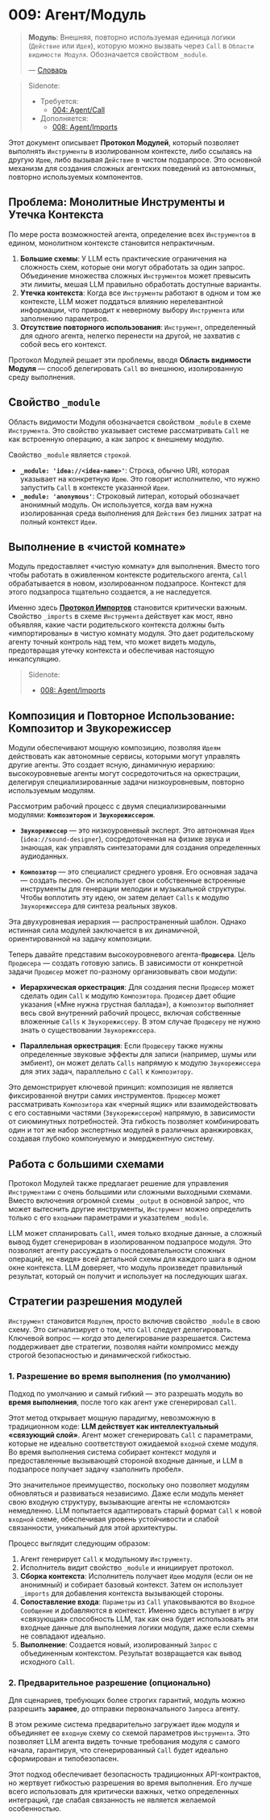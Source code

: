 # 009: Агент/Модуль

> **Модуль**: Внешняя, повторно используемая единица логики (`Действие` или `Идея`), которую можно вызвать через `Call` в `Области видимости Модуля`. Обозначается свойством `_module`.
>
> — [Словарь](./000_glossary.md)

> Sidenote:
>
> - Требуется:
>   - [004: Agent/Call](./004_agent_call.md)
> - Дополняется:
>   - [008: Agent/Imports](./008_agent_imports.md)

Этот документ описывает **Протокол Модулей**, который позволяет выполнять `Инструменты` в изолированном контексте, либо ссылаясь на другую `Идею`, либо вызывая `Действие` в чистом подзапросе. Это основной механизм для создания сложных агентских поведений из автономных, повторно используемых компонентов.

## Проблема: Монолитные Инструменты и Утечка Контекста

По мере роста возможностей агента, определение всех `Инструментов` в едином, монолитном контексте становится непрактичным.

1.  **Большие схемы**: У LLM есть практические ограничения на сложность схем, которые они могут обработать за один запрос. Объединение множества сложных `Инструментов` может превысить эти лимиты, мешая LLM правильно обработать доступные варианты.
2.  **Утечка контекста**: Когда все `Инструменты` работают в одном и том же контексте, LLM может поддаться влиянию нерелевантной информации, что приводит к неверному выбору `Инструмента` или заполнению параметров.
3.  **Отсутствие повторного использования**: `Инструмент`, определенный для одного агента, нелегко перенести на другой, не захватив с собой весь его контекст.

Протокол Модулей решает эти проблемы, вводя **Область видимости Модуля** — способ делегировать `Call` во внешнюю, изолированную среду выполнения.

## Свойство `_module`

Область видимости Модуля обозначается свойством `_module` в схеме `Инструмента`. Это свойство указывает системе рассматривать `Call` не как встроенную операцию, а как запрос к внешнему модулю.

Свойство `_module` является `строкой`.

- **`_module: 'idea://<idea-name>'`**: Строка, обычно URI, которая указывает на конкретную `Идею`. Это говорит исполнителю, что нужно запустить `Call` в контексте указанной `Идеи`.
- **`_module: 'anonymous'`**: Строковый литерал, который обозначает анонимный модуль. Он используется, когда вам нужна изолированная среда выполнения для `Действия` без лишних затрат на полный контекст `Идеи`.

## Выполнение в «чистой комнате»

Модуль предоставляет «чистую комнату» для выполнения. Вместо того чтобы работать в оживленном контексте родительского агента, `Call` обрабатывается в новом, изолированном подзапросе. Контекст для этого подзапроса тщательно создается, а не наследуется.

Именно здесь **[Протокол Импортов](./008_agent_imports.md)** становится критически важным. Свойство `_imports` в схеме `Инструмента` действует как мост, явно объявляя, какие части родительского контекста должны быть «импортированы» в чистую комнату модуля. Это дает родительскому агенту точный контроль над тем, что может видеть модуль, предотвращая утечку контекста и обеспечивая настоящую инкапсуляцию.

> Sidenote:
>
> - [008: Agent/Imports](./008_agent_imports.md)

## Композиция и Повторное Использование: Композитор и Звукорежиссер

Модули обеспечивают мощную композицию, позволяя `Идеям` действовать как автономные сервисы, которыми могут управлять другие агенты. Это создает ясную, динамичную иерархию: высокоуровневые агенты могут сосредоточиться на оркестрации, делегируя специализированные задачи низкоуровневым, повторно используемым модулям.

Рассмотрим рабочий процесс с двумя специализированными модулями: **`Композитором`** и **`Звукорежиссером`**.

- **`Звукорежиссер`** — это низкоуровневый эксперт. Это автономная `Идея` (`idea://sound-designer`), сосредоточенная на физике звука и знающая, как управлять синтезаторами для создания определенных аудиоданных.

- **`Композитор`** — это специалист среднего уровня. Его основная задача — создать песню. Он использует свои собственные встроенные инструменты для генерации мелодии и музыкальной структуры. Чтобы воплотить эту идею, он затем делает `Calls` к модулю `Звукорежиссера` для синтеза реальных звуков.

Эта двухуровневая иерархия — распространенный шаблон. Однако истинная сила модулей заключается в их динамичной, ориентированной на задачу композиции.

Теперь давайте представим высокоуровневого агента-**`Продюсера`**. Цель `Продюсера` — создать готовую запись. В зависимости от конкретной задачи `Продюсер` может по-разному организовывать свои модули:

- **Иерархическая оркестрация**: Для создания песни `Продюсер` может сделать один `Call` к модулю `Композитора`. `Продюсер` дает общие указания («Мне нужна грустная баллада»), а `Композитор` выполняет весь свой внутренний рабочий процесс, включая собственные вложенные `Calls` к `Звукорежиссеру`. В этом случае `Продюсеру` не нужно знать о существовании `Звукорежиссера`.

- **Параллельная оркестрация**: Если `Продюсеру` также нужны определенные звуковые эффекты для записи (например, шумы или эмбиент), он может делать `Calls` напрямую к модулю `Звукорежиссера` для этих задач, параллельно с `Call` к `Композитору`.

Это демонстрирует ключевой принцип: композиция не является фиксированной внутри самих инструментов. `Продюсер` может рассматривать `Композитора` как «черный ящик» или взаимодействовать с его составными частями (`Звукорежиссером`) напрямую, в зависимости от сиюминутных потребностей. Эта гибкость позволяет комбинировать один и тот же набор экспертных модулей в различных аранжировках, создавая глубоко компонуемую и эмерджентную систему.

## Работа с большими схемами

Протокол Модулей также предлагает решение для управления `Инструментами` с очень большими или сложными выходными схемами. Вместо включения огромной схемы `_output` в основной запрос, что может вытеснить другие инструменты, `Инструмент` можно определить только с его `входными` параметрами и указателем `_module`.

LLM может спланировать `Call`, имея только входные данные, а сложный вывод будет сгенерирован в изолированном подзапросе модуля. Это позволяет агенту рассуждать о последовательности сложных операций, не «видя» всей детальной схемы для каждого шага в одном окне контекста. LLM доверяет, что модуль произведет правильный результат, который он получит и использует на последующих шагах.

## Стратегии разрешения модулей

`Инструмент` становится `Модулем`, просто включив свойство `_module` в свою схему. Это сигнализирует о том, что `Call` следует делегировать. Ключевой вопрос — *когда* это делегирование разрешается. Система поддерживает две стратегии, позволяя найти компромисс между строгой безопасностью и динамической гибкостью.

### 1. Разрешение во время выполнения (по умолчанию)

Подход по умолчанию и самый гибкий — это разрешать модуль во **время выполнения**, после того как агент уже сгенерировал `Call`.

Этот метод открывает мощную парадигму, невозможную в традиционном коде: **LLM действует как интеллектуальный «связующий слой»**. Агент может сгенерировать `Call` с параметрами, которые не идеально соответствуют ожидаемой `входной` схеме модуля. Во время выполнения система собирает контекст модуля и предоставленные вызывающей стороной входные данные, и LLM в подзапросе получает задачу «заполнить пробел».

Это значительное преимущество, поскольку оно позволяет модулям обновляться и развиваться независимо. Даже если модуль меняет свою входную структуру, вызывающие агенты не «сломаются» немедленно. LLM попытается адаптировать старый формат `Call` к новой `входной` схеме, обеспечивая уровень устойчивости и слабой связанности, уникальный для этой архитектуры.

Процесс выглядит следующим образом:

1.  Агент генерирует `Call` к модульному `Инструменту`.
2.  Исполнитель видит свойство `_module` и инициирует протокол.
3.  **Сборка контекста**: Исполнитель получает `Идею` модуля (если он не анонимный) и собирает базовый контекст. Затем он использует `_imports` для добавления контекста вызывающей стороны.
4.  **Сопоставление входа**: `Параметры` из `Call` упаковываются во `Входное Сообщение` и добавляются в контекст. Именно здесь вступает в игру «связующая» способность LLM, так как она будет использовать эти входные данные для выполнения логики модуля, даже если схемы не совпадают идеально.
5.  **Выполнение**: Создается новый, изолированный `Запрос` с объединенным контекстом. Результат возвращается как вывод исходного `Call`.

### 2. Предварительное разрешение (опционально)

Для сценариев, требующих более строгих гарантий, модуль можно разрешить **заранее**, до отправки первоначального `Запроса` агенту.

В этом режиме система предварительно загружает `Идею` модуля и объединяет ее `входную` схему со схемой параметров `Инструмента`. Это позволяет LLM агента видеть точные требования модуля с самого начала, гарантируя, что сгенерированный `Call` будет идеально сформирован и типобезопасен.

Этот подход обеспечивает безопасность традиционных API-контрактов, но жертвует гибкостью разрешения во время выполнения. Его лучше всего использовать для критически важных, четко определенных интеграций, где слабая связанность не является желаемой особенностью.